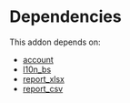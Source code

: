 # Dependencies

This addon depends on:

- [account](https://github.com/bringout/oca-ocb-accounting/tree/73715ff0fc7df4a3277aebac4dbb68118fc80fe4/odoo-bringout-oca-ocb-account)
- [l10n_bs](https://github.com/bringout/odoo-bringout-l10n_bs/tree/69407a481c316eaea1c27ed104d9c1841efd4329)
- [report_xlsx](https://github.com/bringout/oca-report)
- [report_csv](https://github.com/bringout/oca-report)

